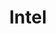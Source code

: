 ---
facebook: https://facebook.com/Intel
instagram: http://instagram.com/intel
linkedin: https://linkedin.com/company/intel-corporation
logohandle: intel
sort: intel
title: Intel
twitter: https://x.com/intel
website: https://www.intel.com/
wikipedia: https://en.wikipedia.org/wiki/Intel
youtube: https://youtube.com/user/channelintel
---